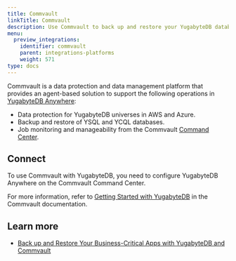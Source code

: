 ```yaml
---
title: Commvault
linkTitle: Commvault
description: Use Commvault to back up and restore your YugabyteDB database.
menu:
  preview_integrations:
    identifier: commvault
    parent: integrations-platforms
    weight: 571
type: docs
---
```


Commvault is a data protection and data management platform that provides an agent-based solution to support the following operations in [YugabyteDB Anywhere](../../yugabyte-platform/):

- Data protection for YugabyteDB universes in AWS and Azure.
- Backup and restore of YSQL and YCQL databases.
- Job monitoring and manageability from the Commvault [Command Center](https://www.commvault.com/platform/command-center).

## Connect

To use Commvault with YugabyteDB, you need to configure YugabyteDB Anywhere on the Commvault Command Center.

For more information, refer to [Getting Started with YugabyteDB](https://documentation.commvault.com/2024/essential/getting_started_with_yugabytedb.html) in the Commvault documentation.

## Learn more

- [Back up and Restore Your Business-Critical Apps with YugabyteDB and Commvault](https://www.yugabyte.com/blog/backup-restore-commvault/)

